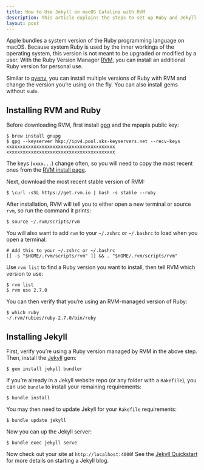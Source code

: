```yaml
---
title: How to Use Jekyll on macOS Catalina with RVM
description: This article explains the steps to set up Ruby and Jekyll using RVM on macOS Catalina
layout: post
---
```


Apple bundles a system version of the Ruby programming language on macOS. Because system Ruby is used by the inner workings of the operating system, this version is not meant to be upgraded or modified by a user. With the Ruby Version Manager [RVM](https://rvm.io/), you can install an additional Ruby version for personal use. 

Similar to [pyenv](https://github.com/pyenv/pyenv), you can install multiple versions of Ruby with RVM and change the version you’re using on the fly. You can also install gems without `sudo`. 

## Installing RVM and Ruby

Before downloading RVM, first install [gpg](http://en.wikipedia.org/wiki/GNU_Privacy_Guard) and the mpapis public key:

```
$ brew install gnupg
$ gpg --keyserver hkp://ipv4.pool.sks-keyservers.net --recv-keys xxxxxxxxxxxxxxxxxxxxxxxxxxxxxxxxxxxxxxxx xxxxxxxxxxxxxxxxxxxxxxxxxxxxxxxxxxxxxxxx
```

The keys (`xxxx...`) change often, so you will need to copy the most recent ones from the [RVM install page](https://rvm.io/rvm/install#install-gpg-keys).

Next, download the most recent stable version of RVM:

```
$ \curl -sSL https://get.rvm.io | bash -s stable --ruby
```

After installation, RVM will tell you to either open a new terminal or source `rvm`, so run the  command it prints:

```
$ source ~/.rvm/scripts/rvm
```

You will also want to add `rvm` to your `~/.zshrc` or `~/.bashrc` to load when you open a terminal:

```
# Add this to your ~/.zshrc or ~/.bashrc
[[ -s "$HOME/.rvm/scripts/rvm" ]] && . "$HOME/.rvm/scripts/rvm"
```

Use `rvm list` to find a Ruby version you want to install, then tell RVM which version to use:

```
$ rvm list
$ rvm use 2.7.0
```

You can then verify that you’re using an RVM-managed version of Ruby:

```
$ which ruby
~/.rvm/rubies/ruby-2.7.0/bin/ruby
```

## Installing Jekyll

First, verify you’re using a Ruby version managed by RVM in the above step. Then, install the [Jekyll](https://jekyllrb.com) gem:

```
$ gem install jekyll bundler
```

If you’re already in a Jekyll website repo (or any folder with a `Rakefile`), you can use `bundle` to install your remaining requirements:

```
$ bundle install
```

You may then need to update Jekyll for your `Rakefile` requirements:

```
$ bundle update jekyll
```

Now you can up the Jekyll server:

```
$ bundle exec jekyll serve
```

Now check out your site at `http://localhost:4000`! See the [Jekyll Quickstart](https://jekyllrb.com/docs/) for more details on starting a Jekyll blog.
